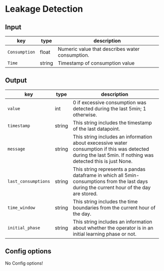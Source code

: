 # Leakage Detection

## Input 
| key                | type | description | 
|--------------------|------|-------------|   
| `Consumption`     | float | Numeric value that describes water consumption. |
| `Time`     | string | Timestamp of consumption value |



## Output 

| key | type | description | 
|--------------------|-------------|-----------------------------------------------------------| 
| `value`           | int | 0 if excessive consumption was detected during the last 5min; 1 otherwise. |
| `timestamp`           | string | This string includes the timestamp of the last datapoint. |
| `message`           | string | This string includes an information about execessive water consumption if this was detected during the last 5min. If nothing was detected this is just None. |
| `last_consumptions`           | string | This string represents a pandas dataframe in which all 5min-consumptions from the last days during the current hour of the day are stored. |
| `time_window`           | string | This string includes the time boundaries from the current hour of the day. |
| `initial_phase`           | string | This string includes an information about whether the operator is in an initial learning phase or not. |


## Config options

No Config options!
